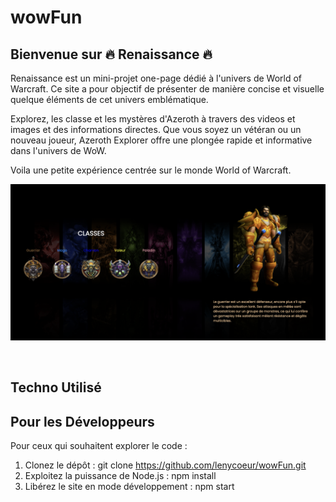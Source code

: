 # wowFun
  
## Bienvenue sur 🔥 Renaissance 🔥

Renaissance est un mini-projet one-page dédié à l'univers de World of Warcraft. Ce site a pour objectif de présenter de manière concise et visuelle quelque éléments de cet univers emblématique.

Explorez, les classe et les mystères d'Azeroth à travers des videos et images et des informations directes. Que vous soyez un vétéran ou un nouveau joueur, Azeroth Explorer offre une plongée rapide et informative dans l'univers de WoW.

Voila une petite expérience centrée  sur le monde World of Warcraft.

![Capture d'écran de mon projet](./images/readm.png)



</br>

## Techno Utilisé

## Pour les Développeurs

Pour ceux qui souhaitent explorer le code :

01. Clonez le dépôt : git clone https://github.com/lenycoeur/wowFun.git
02.  Exploitez la puissance de Node.js : npm install
03. Libérez le site en mode développement : npm start



